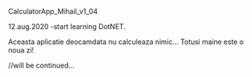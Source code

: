 CalculatorApp_Mihail_v1_04

 12.aug.2020 -start learning DotNET.
 
 Aceasta aplicatie deocamdata nu calculeaza nimic...
 Totusi maine este o noua zi!

//will be continued...
